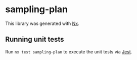 # sampling-plan

This library was generated with [Nx](https://nx.dev).

## Running unit tests

Run `nx test sampling-plan` to execute the unit tests via [Jest](https://jestjs.io).
